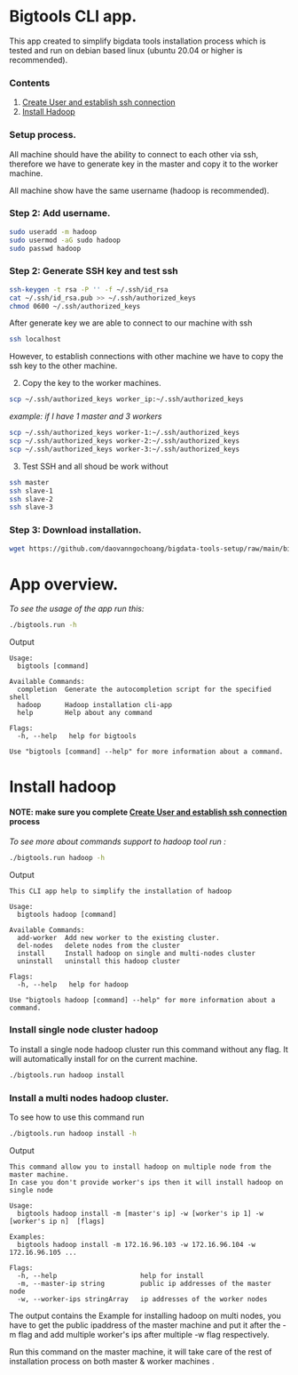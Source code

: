 # Bigtools CLI app.
This app created to simplify bigdata tools installation process which is tested and run on debian based linux (ubuntu 20.04 or higher is recommended).

### Contents
1. [Create User and establish ssh connection](https://github.com/daovanngochoang/bigdata-tools-setup#setup-process)
2. [Install Hadoop](https://github.com/daovanngochoang/bigdata-tools-setup#install-hadoop)


### Setup process.
All machine should have the ability to connect to each other via ssh, 
therefore we have to generate key in the master and copy it to the worker machine.

All machine show have the same username (hadoop is recommended).

### Step 2: Add username.
```bash
sudo useradd -m hadoop
sudo usermod -aG sudo hadoop
sudo passwd hadoop
```

### Step 2:  Generate SSH key and test ssh
```bash
ssh-keygen -t rsa -P '' -f ~/.ssh/id_rsa
cat ~/.ssh/id_rsa.pub >> ~/.ssh/authorized_keys
chmod 0600 ~/.ssh/authorized_keys
```
After generate key we are able to connect to our machine with ssh
```bash
ssh localhost
```
However, to establish connections with other machine we have to copy the ssh key to the other machine.

2. Copy the key to the worker machines.
```bash
scp ~/.ssh/authorized_keys worker_ip:~/.ssh/authorized_keys
```
*example:* *if I have 1 master and 3 workers*
```bash
scp ~/.ssh/authorized_keys worker-1:~/.ssh/authorized_keys
scp ~/.ssh/authorized_keys worker-2:~/.ssh/authorized_keys
scp ~/.ssh/authorized_keys worker-3:~/.ssh/authorized_keys
```
3. Test SSH and all shoud be work without
```bash
ssh master
ssh slave-1
ssh slave-2
ssh slave-3
```
### Step 3: Download installation.
```bash
wget https://github.com/daovanngochoang/bigdata-tools-setup/raw/main/bigtools_cli/bin/bigtools.run
```
# App overview.
*To see the usage of the app run this:*
```bash
./bigtools.run -h 
```
Output
```text
Usage:
  bigtools [command]

Available Commands:
  completion  Generate the autocompletion script for the specified shell
  hadoop      Hadoop installation cli-app
  help        Help about any command

Flags:
  -h, --help   help for bigtools

Use "bigtools [command] --help" for more information about a command.
```

# Install hadoop
#### NOTE: make sure you complete [Create User and establish ssh connection](https://github.com/daovanngochoang/bigdata-tools-setup#setup-process) process 

*To see more about commands support to hadoop tool run :*
```bash
./bigtools.run hadoop -h 
```
Output
```text
This CLI app help to simplify the installation of hadoop

Usage:
  bigtools hadoop [command]

Available Commands:
  add-worker  Add new worker to the existing cluster.
  del-nodes   delete nodes from the cluster
  install     Install hadoop on single and multi-nodes cluster
  uninstall   uninstall this hadoop cluster 

Flags:
  -h, --help   help for hadoop

Use "bigtools hadoop [command] --help" for more information about a command.

```

### Install single node cluster hadoop
To install a single node hadoop cluster run this command without any flag.
It will automatically install for on the current machine. 
```bash
./bigtools.run hadoop install
```

### Install a multi nodes hadoop cluster.
To see how to use this command run 
```bash
./bigtools.run hadoop install -h
```
Output
```text
This command allow you to install hadoop on multiple node from the master machine.
In case you don't provide worker's ips then it will install hadoop on single node

Usage:
  bigtools hadoop install -m [master's ip] -w [worker's ip 1] -w [worker's ip n]  [flags]

Examples:
  bigtools hadoop install -m 172.16.96.103 -w 172.16.96.104 -w 172.16.96.105 ...

Flags:
  -h, --help                     help for install
  -m, --master-ip string         public ip addresses of the master node
  -w, --worker-ips stringArray   ip addresses of the worker nodes

```
The output contains the Example for installing hadoop on multi nodes, you have to get the public
ipaddress of the master machine and put it after the -m flag and add multiple worker's ips after multiple -w flag respectively.

Run this command on the master machine, it will take care of the rest of installation process on both master & worker machines .
